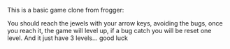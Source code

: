This is a basic game clone from frogger:

You should reach the jewels with your arrow keys, avoiding the bugs, once you reach it,
the game will level up, if a bug catch you will be reset one level. And it just have 3 levels...
good luck
